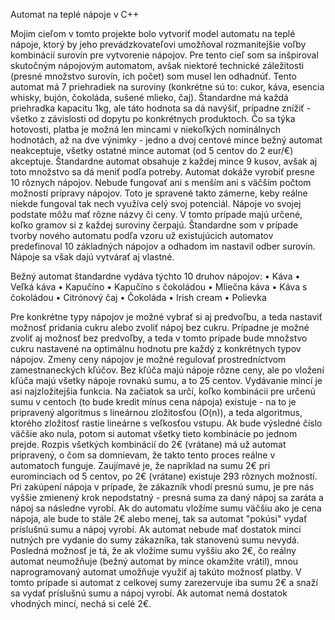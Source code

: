 Automat na teplé nápoje v C++

Mojim cieľom v tomto projekte bolo vytvoriť model automatu na teplé nápoje, ktorý by jeho prevádzkovateľovi umožňoval rozmanitejšie voľby kombinácií surovín pre vytvorenie nápojov. Pre tento cieľ som sa inšpiroval skutočným nápojovým automatom, avšak niektoré technické záležitosti (presné množstvo surovín, ich počet) som musel len odhadnúť.
Tento automat má 7 priehradiek na suroviny (konkrétne sú to: cukor, káva, esencia whisky, bujón, čokoláda, sušené mlieko, čaj). Štandardne má každá priehradka kapacitu 1kg, ale táto hodnota sa dá navýšiť, prípadne znížiť - všetko z závislosti od dopytu po konkrétnych produktoch.
Čo sa týka hotovosti, platba je možná len mincami v niekoľkých nominálnych hodnotách, až na dve výnimky - jedno a dvoj centové mince bežný automat neakceptuje, všetky ostatné mince automat (od 5 centov do 2 eur/€) akceptuje. Štandardne automat obsahuje z každej mince 9 kusov, avšak aj toto množstvo sa dá meniť podľa potreby.
Automat dokáže vyrobiť presne 10 rôznych nápojov. Nebude fungovať ani s menším ani s väčším počtom možností prípravy nápojov. Toto je spravené takto zámerne, keby reálne niekde fungoval tak nech využíva celý svoj potenciál.
Nápoje vo svojej podstate môžu mať rôzne názvy či ceny. V tomto prípade majú určené, koľko gramov si z každej suroviny čerpajú. Štandardne som v prípade tvorby nového automatu podľa vzoru už existujúcich automatov predefinoval 10 základných nápojov a odhadom im nastavil odber surovín. Nápoje sa však dajú vytvárať aj vlastné.

Bežný automat štandardne vydáva týchto 10 druhov nápojov:
•	Káva
•	Veľká káva
•	Kapučíno
•	Kapučíno s čokoládou
•	Mliečna káva
•	Káva s čokoládou
•	Citrónový čaj
•	Čokoláda
•	Irish cream
•	Polievka

Pre konkrétne typy nápojov je možné vybrať si aj predvoľbu, a teda nastaviť možnosť pridania cukru alebo zvoliť nápoj bez cukru. Prípadne je možné zvoliť aj možnosť bez predvoľby, a teda v tomto prípade bude množstvo cukru nastavené na optimálnu hodnotu pre každý z konkrétnych typov nápojov.
Zmeny ceny nápojov je možné regulovať prostredníctvom zamestnaneckých kľúčov. Bez kľúča majú nápoje rôzne ceny, ale po vložení kľúča majú všetky nápoje rovnakú sumu, a to 25 centov.
Vydávanie mincí je asi najzložitejšia funkcia. Na začiatok sa určí, koľko kombinácii pre určenú sumu v centoch (to bude kredit mínus cena nápoja) existuje - na to je pripravený algoritmus s lineárnou zložitosťou (O(n)), a teda algoritmus, ktorého zložitosť rastie lineárne s veľkosťou vstupu. Ak bude výsledné číslo väčšie ako nula, potom si automat všetky tieto kombinácie po jednom prejde. Rozpis všetkých kombinácií do 2€ (vrátane) má už automat pripravený, o čom sa domnievam, že takto tento proces reálne v automatoch funguje.
Zaujímavé je, že napríklad na sumu 2€ pri eurominciach od 5 centov, po 2€ (vrátane) existuje 293 rôznych možností.
Pri zakúpení nápoja v prípade, že zákazník vhodí presnú sumu, je pre nás vyššie zmienený krok nepodstatný - presná suma za daný nápoj sa zaráta a nápoj sa následne vyrobí.
Ak do automatu vložíme sumu väčšiu ako je cena nápoja, ale bude to stále 2€ alebo menej, tak sa automat "pokúsi" vydať príslušnú sumu a nápoj vyrobí. Ak automat nebude mať dostatok mincí nutných pre vydanie do sumy zákazníka, tak stanovenú sumu nevydá.
Posledná možnosť je tá, že ak vložíme sumu vyššiu ako 2€, čo reálny automat neumožňuje (bežný automat by mince okamžite vrátil), mnou naprogramovaný automat umožňuje využiť aj takúto možnosť platby. V tomto prípade si automat z celkovej sumy zarezervuje iba sumu 2€ a snaží sa vydať príslušnú sumu a nápoj vyrobí. Ak automat nemá dostatok vhodných mincí, nechá si celé 2€.
